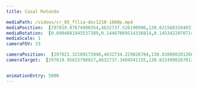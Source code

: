 ```yaml
---
title: Casal Rotondo

mediaPath: /videos/cr_05_fllia-doc1210-1080p.mp4
mediaPosition:  [297019.87674980354,4632737.526190996,138.8215683104031]
mediaRotation:  [0.6904881945537289,0.14467669514336814,0.14534220707145987,0.6936644360985517]
mediaScale: 1
cameraFOV: 33

cameraPosition:  [297021.32189172896,4632734.229026784,138.83809020126625]
cameraTarget:  [297019.95815798827,4632737.3404541155,138.82249902670137]


animationEntry: 5000
---
```

